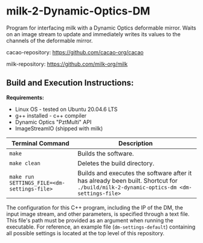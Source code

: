# milk-2-Dynamic-Optics-DM

Program for interfacing milk with a Dynamic Optics deformable mirror. Waits on an image stream to update and immediately writes its values to the channels of the deformable mirror.

cacao-repository:
https://github.com/cacao-org/cacao

milk-repository:
https://github.com/milk-org/milk

## Build and Execution Instructions:
**Requirements:**
- Linux OS - tested on Ubuntu 20.04.6 LTS
- g++ installed - c++ compiler
- Dynamic Optics "PztMulti" API
- ImageStreamIO (shipped with milk)

| Terminal Command | Description |
| ------ | ------ |
| `make` | Builds the software. |
| `make clean` | Deletes the build directory. |
| `make run SETTINGS_FILE=<dm-settings-file>` | Builds and executes the software after it has already been built. Shortcut for `./build/milk-2-dynamic-optics-dm <dm-settings-file>` |

The configuration for this C++ program, including the IP of the DM, the input image stream, and other parameters, is specified through a text file. This file's path must be provided as an argument when running the executable. For reference, an example file (``dm-settings-default``) containing all possible settings is located at the top level of this repository.
